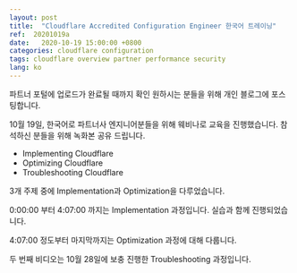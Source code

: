 ```yaml
---
layout: post
title:  "Cloudflare Accredited Configuration Engineer 한국어 트레이닝"
ref:  20201019a
date:   2020-10-19 15:00:00 +0800
categories: cloudflare configuration
tags: cloudflare overview partner performance security
lang: ko
---
```


파트너 포털에 업로드가 완료될 때까지 확인 원하시는 분들을 위해 개인 블로그에 포스팅합니다.

10월 19일, 한국어로 파트너사 엔지니어분들을 위해 웨비나로 교육을 진행했습니다. 참석하신 분들을 위해 녹화본 공유 드립니다.

- Implementing Cloudflare
- Optimizing Cloudflare
- Troubleshooting Cloudflare

3개 주제 중에 Implementation과 Optimization을 다루었습니다.


<stream src="71107798f740dc2d65849e66ae8f3e3a" controls preload></stream>
<script data-cfasync="false" defer type="text/javascript" src="https://embed.videodelivery.net/embed/r4xu.fla9.latest.js?video=71107798f740dc2d65849e66ae8f3e3a"></script>


0:00:00 부터 4:07:00 까지는 Implementation 과정입니다. 실습과 함께 진행되었습니다.

4:07:00 정도부터 마지막까지는 Optimization 과정에 대해 다룹니다.


<stream src="0eb11c191387cf9c9c6bb33b5234c1cd" controls preload></stream>
<script data-cfasync="false" defer type="text/javascript" src="https://embed.videodelivery.net/embed/r4xu.fla9.latest.js?video=0eb11c191387cf9c9c6bb33b5234c1cd"></script>


두 번째 비디오는 10월 28일에 보충 진행한 Troubleshooting 과정입니다.